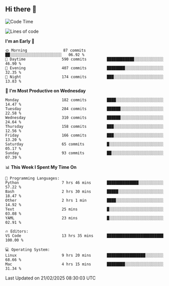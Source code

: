 ## Hi there 👋

<!--
**Wangmerlyn/Wangmerlyn** is a ✨ _special_ ✨ repository because its `README.md` (this file) appears on your GitHub profile.

Here are some ideas to get you started:

- 🔭 I’m currently working on ...
- 🌱 I’m currently learning ...
- 👯 I’m looking to collaborate on ...
- 🤔 I’m looking for help with ...
- 💬 Ask me about ...
- 📫 How to reach me: ...
- 😄 Pronouns: ...
- ⚡ Fun fact: ...
-->
<!--START_SECTION:waka-->
![Code Time](http://img.shields.io/badge/Code%20Time-67%20hrs%2056%20mins-blue)

![Lines of code](https://img.shields.io/badge/From%20Hello%20World%20I%27ve%20Written-8.4%20million%20lines%20of%20code-blue)

**I'm an Early 🐤** 

```text
🌞 Morning                87 commits          ██░░░░░░░░░░░░░░░░░░░░░░░   06.92 % 
🌆 Daytime                590 commits         ████████████░░░░░░░░░░░░░   46.90 % 
🌃 Evening                407 commits         ████████░░░░░░░░░░░░░░░░░   32.35 % 
🌙 Night                  174 commits         ███░░░░░░░░░░░░░░░░░░░░░░   13.83 % 
```
📅 **I'm Most Productive on Wednesday** 

```text
Monday                   182 commits         ████░░░░░░░░░░░░░░░░░░░░░   14.47 % 
Tuesday                  284 commits         ██████░░░░░░░░░░░░░░░░░░░   22.58 % 
Wednesday                310 commits         ██████░░░░░░░░░░░░░░░░░░░   24.64 % 
Thursday                 158 commits         ███░░░░░░░░░░░░░░░░░░░░░░   12.56 % 
Friday                   166 commits         ███░░░░░░░░░░░░░░░░░░░░░░   13.20 % 
Saturday                 65 commits          █░░░░░░░░░░░░░░░░░░░░░░░░   05.17 % 
Sunday                   93 commits          ██░░░░░░░░░░░░░░░░░░░░░░░   07.39 % 
```


📊 **This Week I Spent My Time On** 

```text
💬 Programming Languages: 
Python                   7 hrs 46 mins       ██████████████░░░░░░░░░░░   57.22 % 
Bash                     2 hrs 30 mins       █████░░░░░░░░░░░░░░░░░░░░   18.47 % 
Other                    2 hrs 1 min         ████░░░░░░░░░░░░░░░░░░░░░   14.92 % 
Text                     25 mins             █░░░░░░░░░░░░░░░░░░░░░░░░   03.08 % 
YAML                     23 mins             █░░░░░░░░░░░░░░░░░░░░░░░░   02.91 % 

🔥 Editors: 
VS Code                  13 hrs 35 mins      █████████████████████████   100.00 % 

💻 Operating System: 
Linux                    9 hrs 20 mins       █████████████████░░░░░░░░   68.66 % 
Mac                      4 hrs 15 mins       ████████░░░░░░░░░░░░░░░░░   31.34 % 
```


 Last Updated on 21/02/2025 08:30:03 UTC
<!--END_SECTION:waka-->
